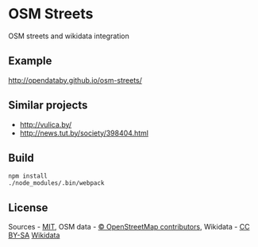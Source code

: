 # OSM Streets
OSM streets and wikidata integration

## Example
http://opendataby.github.io/osm-streets/

## Similar projects
- http://vulica.by/
- http://news.tut.by/society/398404.html

## Build
    npm install
    ./node_modules/.bin/webpack

## License
Sources - [MIT](https://raw.githubusercontent.com/opendataby/osm_streets/gh-pages/LICENSE.txt), OSM data - [© OpenStreetMap contributors](https://www.openstreetmap.org/copyright), Wikidata - [CC BY-SA](https://creativecommons.org/licenses/by-sa/3.0/) [Wikidata](https://www.wikidata.org/)
